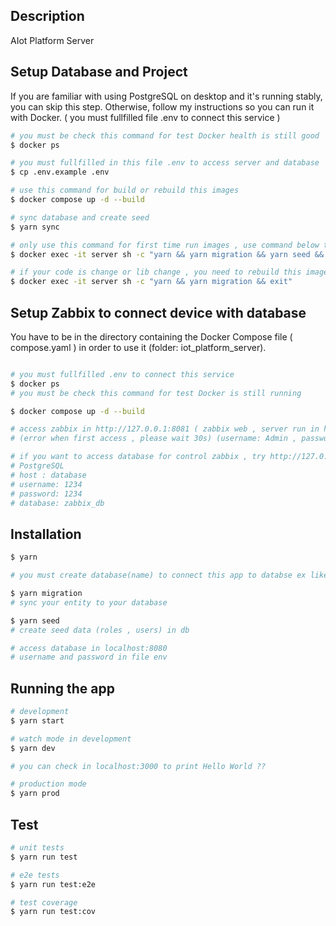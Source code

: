 ## Description

AIot Platform Server

## Setup Database and Project

If you are familiar with using PostgreSQL on desktop and it's running stably, you can skip this step.
Otherwise, follow my instructions so you can run it with Docker.
( you must fullfilled file .env to connect this service )

```bash
# you must be check this command for test Docker health is still good
$ docker ps

# you must fullfilled in this file .env to access server and database
$ cp .env.example .env

# use this command for build or rebuild this images
$ docker compose up -d --build

# sync database and create seed
$ yarn sync

# only use this command for first time run images , use command below this command to pull lib and migration database to server
$ docker exec -it server sh -c "yarn && yarn migration && yarn seed && exit"

# if your code is change or lib change , you need to rebuild this images by use this command
$ docker exec -it server sh -c "yarn && yarn migration && exit"

```

## Setup Zabbix to connect device with database

You have to be in the directory containing the Docker Compose file ( compose.yaml ) in order to use it (folder: iot_platform_server).

```bash

# you must fullfilled .env to connect this service
$ docker ps
# you must be check this command for test Docker is still running

$ docker compose up -d --build

# access zabbix in http://127.0.0.1:8081 ( zabbix web , server run in host: 10051)
# (error when first access , please wait 30s) (username: Admin , password : zabbix )

# if you want to access database for control zabbix , try http://127.0.0.1:8080 (adminer)
# PostgreSQL
# host : database
# username: 1234
# password: 1234
# database: zabbix_db


```

## Installation

```bash
$ yarn

# you must create database(name) to connect this app to databse ex like iot_platform

$ yarn migration
# sync your entity to your database

$ yarn seed
# create seed data (roles , users) in db

# access database in localhost:8080
# username and password in file env

```

## Running the app

```bash
# development
$ yarn start

# watch mode in development
$ yarn dev

# you can check in localhost:3000 to print Hello World ??

# production mode
$ yarn prod
```

## Test

```bash
# unit tests
$ yarn run test

# e2e tests
$ yarn run test:e2e

# test coverage
$ yarn run test:cov
```
